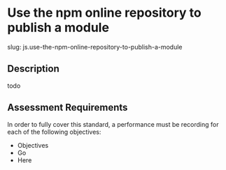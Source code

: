 
# Use the npm online repository to publish a module

slug: js.use-the-npm-online-repository-to-publish-a-module

## Description
todo

## Assessment Requirements
In order to fully cover this standard, a performance must be recording for each of the following objectives:

- Objectives
- Go
- Here

          